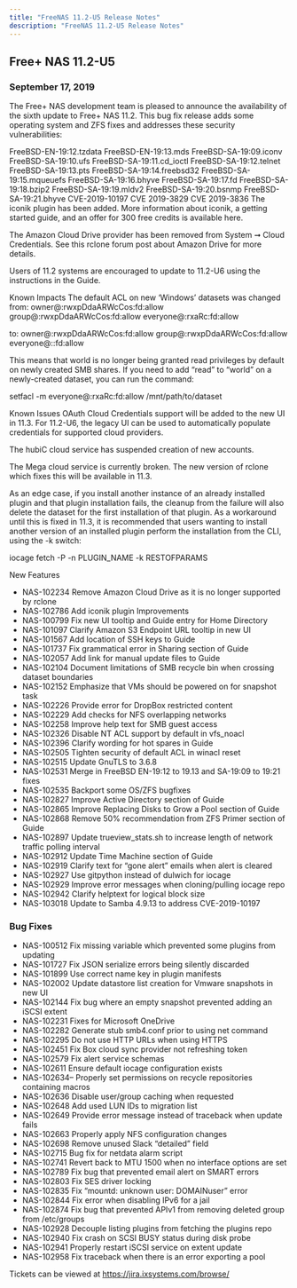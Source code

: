 ```yaml
---
title: "FreeNAS 11.2-U5 Release Notes"
description: "FreeNAS 11.2-U5 Release Notes"
---
```


## Free+ NAS 11.2-U5

### September 17, 2019
The Free+ NAS development team is pleased to announce the availability of the sixth update to Free+ NAS 11.2. This bug fix release adds some operating system and ZFS fixes and addresses these security vulnerabilities:

FreeBSD-EN-19:12.tzdata
FreeBSD-EN-19:13.mds
FreeBSD-SA-19:09.iconv
FreeBSD-SA-19:10.ufs
FreeBSD-SA-19:11.cd_ioctl
FreeBSD-SA-19:12.telnet
FreeBSD-SA-19:13.pts
FreeBSD-SA-19:14.freebsd32
FreeBSD-SA-19:15.mqueuefs
FreeBSD-SA-19:16.bhyve
FreeBSD-SA-19:17.fd
FreeBSD-SA-19:18.bzip2
FreeBSD-SA-19:19.mldv2
FreeBSD-SA-19:20.bsnmp
FreeBSD-SA-19:21.bhyve
CVE-2019-10197
CVE 2019-3829
CVE 2019-3836
The iconik plugin has been added. More information about iconik, a getting started guide, and an offer for 300 free credits is available here.

The Amazon Cloud Drive provider has been removed from System ➞ Cloud Credentials. See this rclone forum post about Amazon Drive for more details.

Users of 11.2 systems are encouraged to update to 11.2-U6 using the instructions in the Guide.

Known Impacts
The default ACL on new ‘Windows’ datasets was changed from:
owner@:rwxpDdaARWcCos:fd:allow
group@:rwxpDdaARWcCos:fd:allow
everyone@:rxaRc:fd:allow

to:
owner@:rwxpDdaARWcCos:fd:allow
group@:rwxpDdaARWcCos:fd:allow
everyone@::fd:allow

This means that world is no longer being granted read privileges by default on newly created SMB shares. If you need to add “read” to “world” on a newly-created dataset, you can run the command:

setfacl -m everyone@:rxaRc:fd:allow /mnt/path/to/dataset

Known Issues
OAuth Cloud Credentials support will be added to the new UI in 11.3. For 11.2-U6, the legacy UI can be used to automatically populate credentials for supported cloud providers.

The hubiC cloud service has suspended creation of new accounts.

The Mega cloud service is currently broken. The new version of rclone which fixes this will be available in 11.3.

As an edge case, if you install another instance of an already installed plugin and that plugin installation fails, the cleanup from the failure will also delete the dataset for the first installation of that plugin. As a workaround until this is fixed in 11.3, it is recommended that users wanting to install another version of an installed plugin perform the installation from the CLI, using the -k switch:

iocage fetch -P -n PLUGIN_NAME -k RESTOFPARAMS

New Features
+ NAS-102234 Remove Amazon Cloud Drive as it is no longer supported by rclone
+ NAS-102786 Add iconik plugin
Improvements
+ NAS-100799 Fix new UI tooltip and Guide entry for Home Directory
+ NAS-101097 Clarify Amazon S3 Endpoint URL tooltip in new UI
+ NAS-101567 Add location of SSH keys to Guide
+ NAS-101737 Fix grammatical error in Sharing section of Guide
+ NAS-102057 Add link for manual update files to Guide
+ NAS-102104 Document limitations of SMB recycle bin when crossing dataset boundaries
+ NAS-102152 Emphasize that VMs should be powered on for snapshot task
+ NAS-102226 Provide error for DropBox restricted content
+ NAS-102229 Add checks for NFS overlapping networks
+ NAS-102258 Improve help text for SMB guest access
+ NAS-102326 Disable NT ACL support by default in vfs_noacl
+ NAS-102396 Clarify wording for hot spares in Guide
+ NAS-102505 Tighten security of default ACL in winacl reset
+ NAS-102515 Update GnuTLS to 3.6.8
+ NAS-102531 Merge in FreeBSD EN-19:12 to 19.13 and SA-19:09 to 19:21 fixes
+ NAS-102535 Backport some OS/ZFS bugfixes
+ NAS-102827 Improve Active Directory section of Guide
+ NAS-102865 Improve Replacing Disks to Grow a Pool section of Guide
+ NAS-102868 Remove 50% recommendation from ZFS Primer section of Guide
+ NAS-102897 Update trueview_stats.sh to increase length of network traffic polling interval
+ NAS-102912 Update Time Machine section of Guide
+ NAS-102919 Clarify text for “gone alert” emails when alert is cleared
+ NAS-102927 Use gitpython instead of dulwich for iocage
+ NAS-102929 Improve error messages when cloning/pulling iocage repo
+ NAS-102942 Clarify helptext for logical block size
+ NAS-103018 Update to Samba 4.9.13 to address CVE-2019-10197

### Bug Fixes

+ NAS-100512 Fix missing variable which prevented some plugins from updating
+ NAS-101727 Fix JSON serialize errors being silently discarded
+ NAS-101899 Use correct name key in plugin manifests
+ NAS-102002 Update datastore list creation for Vmware snapshots in new UI
+ NAS-102144 Fix bug where an empty snapshot prevented adding an iSCSI extent
+ NAS-102231 Fixes for Microsoft OneDrive
+ NAS-102282 Generate stub smb4.conf prior to using net command
+ NAS-102295 Do not use HTTP URLs when using HTTPS
+ NAS-102451 Fix Box cloud sync provider not refreshing token
+ NAS-102579 Fix alert service schemas
+ NAS-102611 Ensure default iocage configuration exists
+ NAS-102634– Properly set permissions on recycle repositories containing macros
+ NAS-102636 Disable user/group caching when requested
+ NAS-102648 Add used LUN IDs to migration list
+ NAS-102649 Provide error message instead of traceback when update fails
+ NAS-102663 Properly apply NFS configuration changes
+ NAS-102698 Remove unused Slack “detailed” field
+ NAS-102715 Bug fix for netdata alarm script
+ NAS-102741 Revert back to MTU 1500 when no interface options are set
+ NAS-102789 Fix bug that prevented email alert on SMART errors
+ NAS-102803 Fix SES driver locking
+ NAS-102835 Fix “mountd: unknown user: DOMAINuser” error
+ NAS-102844 Fix error when disabling IPv6 for a jail
+ NAS-102874 Fix bug that prevented APIv1 from removing deleted group from /etc/groups
+ NAS-102928 Decouple listing plugins from fetching the plugins repo
+ NAS-102940 Fix crash on SCSI BUSY status during disk probe
+ NAS-102941 Properly restart iSCSI service on extent update
+ NAS-102958 Fix traceback when there is an error exporting a pool

Tickets can be viewed at https://jira.ixsystems.com/browse/
